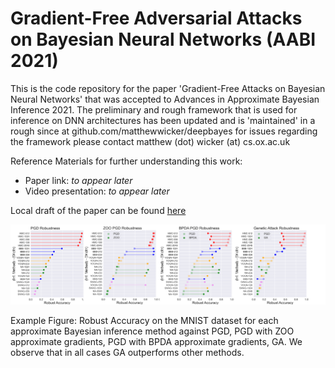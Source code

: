 # Gradient-Free Adversarial Attacks on Bayesian Neural Networks (AABI 2021)

This is the code repository for the paper 'Gradient-Free Attacks on Bayesian Neural Networks' that was accepted to Advances in Approximate Bayesian Inference 2021. The preliminary and rough framework that is used for inference on DNN architectures has been updated and is 'maintained' in a rough since at github.com/matthewwicker/deepbayes for issues regarding the framework please contact matthew (dot) wicker (at) cs.ox.ac.uk

Reference Materials for further understanding this work:

* Paper link: _to appear later_
* Video presentation: _to appear later_

Local draft of the paper can be found [here](https://github.com/matthewwicker/GradientFreeAttacksBNNs/blob/master/repo_resources/Draft-AABI.pdf)


![alt text](https://github.com/matthewwicker/GradientFreeAttacksBNNs/blob/master/repo_resources/readmefig.png)

Example Figure: Robust Accuracy on the MNIST dataset for each approximate Bayesian inference method against PGD, PGD with ZOO approximate gradients, PGD with BPDA approximate gradients, GA. We observe that in all cases GA outperforms other methods.

